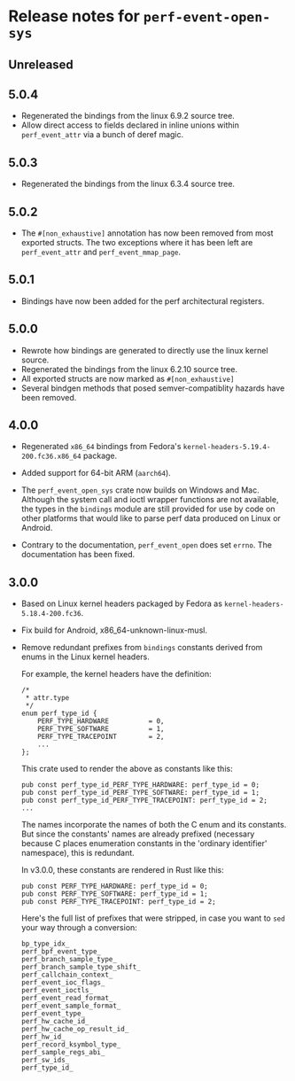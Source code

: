 # Release notes for `perf-event-open-sys`

## Unreleased

## 5.0.4
- Regenerated the bindings from the linux 6.9.2 source tree.
- Allow direct access to fields declared in inline unions within
  `perf_event_attr` via a bunch of deref magic.

## 5.0.3
- Regenerated the bindings from the linux 6.3.4 source tree.

## 5.0.2
- The `#[non_exhaustive]` annotation has now been removed from most exported
  structs. The two exceptions where it has been left are `perf_event_attr` and
  `perf_event_mmap_page`.

## 5.0.1
- Bindings have now been added for the perf architectural registers.

## 5.0.0
- Rewrote how bindings are generated to directly use the linux kernel source.
- Regenerated the bindings from the linux 6.2.10 source tree.
- All exported structs are now marked as `#[non_exhaustive]`
- Several bindgen methods that posed semver-compatiblity hazards have been
  removed.

## 4.0.0

-   Regenerated `x86_64` bindings from Fedora's
    `kernel-headers-5.19.4-200.fc36.x86_64` package.

-   Added support for 64-bit ARM (`aarch64`).

-   The `perf_event_open_sys` crate now builds on Windows and Mac.
    Although the system call and ioctl wrapper functions are not
    available, the types in the `bindings` module are still provided
    for use by code on other platforms that would like to parse perf
    data produced on Linux or Android.

-   Contrary to the documentation, `perf_event_open` does set `errno`.
    The documentation has been fixed.

## 3.0.0

-   Based on Linux kernel headers packaged by Fedora as `kernel-headers-5.18.4-200.fc36`.

-   Fix build for Android, x86_64-unknown-linux-musl.

-   Remove redundant prefixes from `bindings` constants derived from enums in
    the Linux kernel headers.
    
    For example, the kernel headers have the definition:
  
        /*
         * attr.type
         */
        enum perf_type_id {
            PERF_TYPE_HARDWARE			= 0,
            PERF_TYPE_SOFTWARE			= 1,
            PERF_TYPE_TRACEPOINT		= 2,
            ...
        };
  
    This crate used to render the above as constants like this:
  
        pub const perf_type_id_PERF_TYPE_HARDWARE: perf_type_id = 0;
        pub const perf_type_id_PERF_TYPE_SOFTWARE: perf_type_id = 1;
        pub const perf_type_id_PERF_TYPE_TRACEPOINT: perf_type_id = 2;
        ...

    The names incorporate the names of both the C enum and its constants. But
    since the constants' names are already prefixed (necessary because C places
    enumeration constants in the 'ordinary identifier' namespace), this is
    redundant.
    
    In v3.0.0, these constants are rendered in Rust like this:
    
        pub const PERF_TYPE_HARDWARE: perf_type_id = 0;
        pub const PERF_TYPE_SOFTWARE: perf_type_id = 1;
        pub const PERF_TYPE_TRACEPOINT: perf_type_id = 2;

    Here's the full list of prefixes that were stripped, in case you want to
    `sed` your way through a conversion:
    
        bp_type_idx_
        perf_bpf_event_type_
        perf_branch_sample_type_
        perf_branch_sample_type_shift_
        perf_callchain_context_
        perf_event_ioc_flags_
        perf_event_ioctls_
        perf_event_read_format_
        perf_event_sample_format_
        perf_event_type_
        perf_hw_cache_id_
        perf_hw_cache_op_result_id_
        perf_hw_id_
        perf_record_ksymbol_type_
        perf_sample_regs_abi_
        perf_sw_ids_
        perf_type_id_

